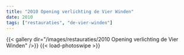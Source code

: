 ```yaml
---
title: "2010 Opening verlichting de Vier Winden"
date: 2010
tags: ["restauraties", "de-vier-winden"]
---
```


{{< gallery dir="/images/restauraties/2010 Opening verlichting de Vier Winden" />}}
{{< load-photoswipe >}}